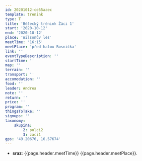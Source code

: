 ```yaml
---
id: 20201012-ce55aaec
template: trenink
type: T
title: 'Běžecký trénink Žáci 1'
start: '2020-10-12'
end: '2020-10-12'
place: 'Wilsonův les'
meetTime: '16:15'
meetPlace: 'před halou Rosnička'
link: ''
eventTypeDescription: ''
startTime: ''
map: ''
terrain: ''
transport: ''
accomodation: ''
food: ''
leader: Andrea
note: ''
return: ''
price: ''
program: ''
thingsToTake: ''
signups: ''
taxonomy:
    skupina:
        2: pulci2
        3: zaci1
gps: '49.20676, 16.57674'
---
```


* **sraz**: {{page.header.meetTime}} {{page.header.meetPlace}}.
